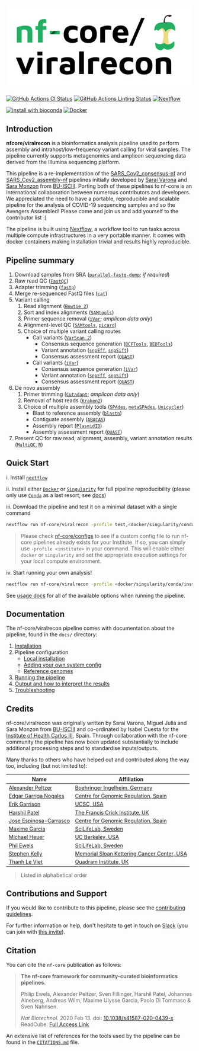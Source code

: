 # ![nf-core/viralrecon](docs/images/nf-core-viralrecon_logo.png)

[![GitHub Actions CI Status](https://github.com/nf-core/viralrecon/workflows/nf-core%20CI/badge.svg)](https://github.com/nf-core/viralrecon/actions)
[![GitHub Actions Linting Status](https://github.com/nf-core/viralrecon/workflows/nf-core%20linting/badge.svg)](https://github.com/nf-core/viralrecon/actions)
[![Nextflow](https://img.shields.io/badge/nextflow-%E2%89%A519.10.0-brightgreen.svg)](https://www.nextflow.io/)

[![install with bioconda](https://img.shields.io/badge/install%20with-bioconda-brightgreen.svg)](http://bioconda.github.io/)
[![Docker](https://img.shields.io/docker/automated/nfcore/viralrecon.svg)](https://hub.docker.com/r/nfcore/viralrecon)

## Introduction

**nfcore/viralrecon** is a bioinformatics analysis pipeline used to perform assembly and intrahost/low-frequency variant calling for viral samples. The pipeline currently supports metagenomics and amplicon sequencing data derived from the Illumina sequencing platform.

This pipeline is a re-implementation of the [SARS_Cov2_consensus-nf](https://github.com/BU-ISCIII/SARS_Cov2_consensus-nf) and [SARS_Cov2_assembly-nf](https://github.com/BU-ISCIII/SARS_Cov2_assembly-nf) pipelines initially developed by [Sarai Varona](https://github.com/svarona) and [Sara Monzon](https://github.com/saramonzon) from [BU-ISCIII](https://github.com/BU-ISCIII). Porting both of these pipelines to nf-core is an international collaboration between numerous contributors and developers. We appreciated the need to have a portable, reproducible and scalable pipeline for the analysis of COVID-19 sequencing samples and so the Avengers Assembled! Please come and join us and add yourself to the contributor list :)

The pipeline is built using [Nextflow](https://www.nextflow.io), a workflow tool to run tasks across multiple compute infrastructures in a very portable manner. It comes with docker containers making installation trivial and results highly reproducible.

## Pipeline summary

1. Download samples from SRA ([`parallel-fastq-dump`](https://github.com/rvalieris/parallel-fastq-dump); *if required*)
2. Raw read QC ([`FastQC`](https://www.bioinformatics.babraham.ac.uk/projects/fastqc/))
3. Adapter trimming ([`fastp`](https://github.com/OpenGene/fastp))
4. Merge re-sequenced FastQ files ([`cat`](http://www.linfo.org/cat.html))
5. Variant calling
    1. Read alignment ([`Bowtie 2`](http://bowtie-bio.sourceforge.net/bowtie2/index.shtml))
    2. Sort and index alignments ([`SAMtools`](https://sourceforge.net/projects/samtools/files/samtools/))
    3. Primer sequence removal ([`iVar`](https://github.com/andersen-lab/ivar); *amplicon data only*)
    4. Alignment-level QC ([`SAMtools`](https://sourceforge.net/projects/samtools/files/samtools/), [`picard`](https://broadinstitute.github.io/picard/))
    5. Choice of multiple variant calling routes
        * Call variants ([`VarScan 2`](http://dkoboldt.github.io/varscan/))
            * Consensus sequence generation ([`BCFTools`](http://samtools.github.io/bcftools/bcftools.html), [`BEDTools`](https://github.com/arq5x/bedtools2/))
            * Variant annotation ([`snpEff`](http://snpeff.sourceforge.net/SnpEff.html), [`snpSift`](http://snpeff.sourceforge.net/SnpSift.html))
            * Consensus assessment report ([`QUAST`](http://quast.sourceforge.net/quast))
        * Call variants ([`iVar`](https://github.com/andersen-lab/ivar))
            * Consensus sequence generation ([`iVar`](https://github.com/andersen-lab/ivar))
            * Variant annotation ([`snpEff`](http://snpeff.sourceforge.net/SnpEff.html), [`snpSift`](http://snpeff.sourceforge.net/SnpSift.html))
            * Consensus assessment report ([`QUAST`](http://quast.sourceforge.net/quast))
6. De novo assembly
    1. Primer trimming ([`Cutadapt`](https://cutadapt.readthedocs.io/en/stable/guide.html); *amplicon data only*)
    2. Removal of host reads ([`Kraken2`](http://ccb.jhu.edu/software/kraken2/))
    3. Choice of multiple assembly tools ([`SPAdes`](http://cab.spbu.ru/software/spades/), [`metaSPAdes`](http://cab.spbu.ru/software/meta-spades/), [`Unicycler`](https://github.com/rrwick/Unicycler))
        * Blast to reference assembly ([`blastn`](https://blast.ncbi.nlm.nih.gov/Blast.cgi?PAGE_TYPE=BlastSearch))
        * Contiguate assembly ([`ABACAS`](https://www.sanger.ac.uk/science/tools/pagit))
        * Assembly report ([`PlasmidID`](https://github.com/BU-ISCIII/plasmidID))
        * Assembly assessment report ([`QUAST`](http://quast.sourceforge.net/quast))
7. Present QC for raw read, alignment, assembly, variant annotation results ([`MultiQC`](http://multiqc.info/), [`R`](https://www.r-project.org/))

## Quick Start

i. Install [`nextflow`](https://nf-co.re/usage/installation)

ii. Install either [`Docker`](https://docs.docker.com/engine/installation/) or [`Singularity`](https://www.sylabs.io/guides/3.0/user-guide/) for full pipeline reproducibility (please only use [`Conda`](https://conda.io/miniconda.html) as a last resort; see [docs](https://nf-co.re/usage/configuration#basic-configuration-profiles))

iii. Download the pipeline and test it on a minimal dataset with a single command

```bash
nextflow run nf-core/viralrecon -profile test,<docker/singularity/conda/institute>
```

> Please check [nf-core/configs](https://github.com/nf-core/configs#documentation) to see if a custom config file to run nf-core pipelines already exists for your Institute. If so, you can simply use `-profile <institute>` in your command. This will enable either `docker` or `singularity` and set the appropriate execution settings for your local compute environment.

iv. Start running your own analysis!

```bash
nextflow run nf-core/viralrecon -profile <docker/singularity/conda/institute> --input samplesheet.csv --genome 'NC_045512.2' -profile docker
```

See [usage docs](docs/usage.md) for all of the available options when running the pipeline.

## Documentation

The nf-core/viralrecon pipeline comes with documentation about the pipeline, found in the `docs/` directory:

1. [Installation](https://nf-co.re/usage/installation)
2. Pipeline configuration
    * [Local installation](https://nf-co.re/usage/local_installation)
    * [Adding your own system config](https://nf-co.re/usage/adding_own_config)
    * [Reference genomes](docs/usage.md#reference-genomes)
3. [Running the pipeline](docs/usage.md)
4. [Output and how to interpret the results](docs/output.md)
5. [Troubleshooting](https://nf-co.re/usage/troubleshooting)

## Credits

nf-core/viralrecon was originally written by Sarai Varona, Miguel Juliá and Sara Monzon from [BU-ISCIII](https://github.com/BU-ISCIII) and co-ordinated by Isabel Cuesta for the [Institute of Health Carlos III](https://eng.isciii.es/eng.isciii.es/Paginas/Inicio.html), Spain.
Through collaboration with the nf-core community the pipeline has now been updated substantially to include additional processing steps and to standardise inputs/outputs.

Many thanks to others who have helped out and contributed along the way too, including (but not limited to):

| Name                                                      | Affiliation                                                           |
|-----------------------------------------------------------|-----------------------------------------------------------------------|
| [Alexander Peltzer](https://github.com/apeltzer)          | [Boehringer Ingelheim, Germany](https://www.boehringer-ingelheim.de/) |
| [Edgar Garriga Nogales](https://github.com/edgano)        | [Centre for Genomic Regulation, Spain](https://www.crg.eu/)           |
| [Erik Garrison](https://github.com/ekg)                   | [UCSC, USA](https://www.ucsc.edu/)                                    |
| [Harshil Patel](https://github.com/drpatelh)              | [The Francis Crick Institute, UK](https://www.crick.ac.uk/)           |
| [Jose Espinosa-Carrasco](https://github.com/JoseEspinosa) | [Centre for Genomic Regulation, Spain](https://www.crg.eu/)           |
| [Maxime Garcia](https://github.com/MaxUlysse)             | [SciLifeLab, Sweden](https://www.scilifelab.se/)                      |
| [Michael Heuer](https://github.com/heuermh)               | [UC Berkeley, USA](https://https://rise.cs.berkeley.edu)              |
| [Phil Ewels](https://github.com/ewels)                    | [SciLifeLab, Sweden](https://www.scilifelab.se/)                      |
| [Stephen Kelly](https://github.com/stevekm)               | [Memorial Sloan Kettering Cancer Center, USA](https://www.mskcc.org/) |
| [Thanh Le Viet](https://github.com/thanhleviet)           | [Quadram Institute, UK](https://quadram.ac.uk/)                       |

> Listed in alphabetical order

## Contributions and Support

If you would like to contribute to this pipeline, please see the [contributing guidelines](.github/CONTRIBUTING.md).

For further information or help, don't hesitate to get in touch on [Slack](https://nfcore.slack.com/channels/viralrecon) (you can join with [this invite](https://nf-co.re/join/slack)).

## Citation

<!-- If you use  nf-core/viralrecon for your analysis, please cite it using the following doi: [10.5281/zenodo.XXXXXX](https://doi.org/10.5281/zenodo.XXXXXX) -->

You can cite the `nf-core` publication as follows:

> **The nf-core framework for community-curated bioinformatics pipelines.**
>
> Philip Ewels, Alexander Peltzer, Sven Fillinger, Harshil Patel, Johannes Alneberg, Andreas Wilm, Maxime Ulysse Garcia, Paolo Di Tommaso & Sven Nahnsen.
>
> _Nat Biotechnol._ 2020 Feb 13. doi: [10.1038/s41587-020-0439-x](https://dx.doi.org/10.1038/s41587-020-0439-x).
> ReadCube: [Full Access Link](https://rdcu.be/b1GjZ)

An extensive list of references for the tools used by the pipeline can be found in the [`CITATIONS.md`](CITATIONS.md) file.
